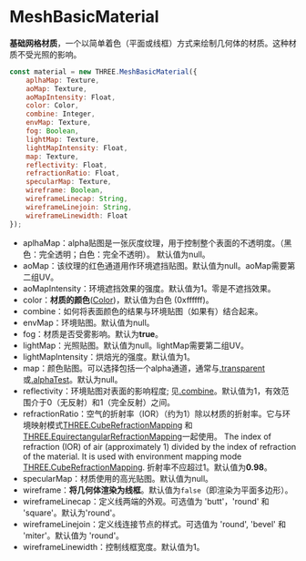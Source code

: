 # MeshBasicMaterial

**基础网格材质**，一个以简单着色（平面或线框）方式来绘制几何体的材质。这种材质不受光照的影响。

<MyIframe src="https://xarzhi.github.io/geometry/material.html"></MyIframe>

```js
const material = new THREE.MeshBasicMaterial({
    aplhaMap: Texture,
    aoMap: Texture,
    aoMapIntensity: Float,
    color: Color,
    combine: Integer,
    envMap: Texture,
    fog: Boolean,
    lightMap: Texture,
    lightMapIntensity: Float,
    map: Texture,
    reflectivity: Float,
    refractionRatio: Float,
    specularMap: Texture,
    wireframe: Boolean,
    wireframeLinecap: String,
    wireframeLinejoin: String,
    wireframeLinewidth: Float
});
```

- aplhaMap：alpha贴图是一张灰度纹理，用于控制整个表面的不透明度。（黑色：完全透明；白色：完全不透明）。 默认值为null。
- aoMap：该纹理的红色通道用作环境遮挡贴图。默认值为null。aoMap需要第二组UV。
- aoMapIntensity：环境遮挡效果的强度。默认值为1。零是不遮挡效果。
- color：**材质的颜色**([Color](https://threejs.org/docs/index.html#api/zh/math/Color))，默认值为白色 (0xffffff)。
- combine：如何将表面颜色的结果与环境贴图（如果有）结合起来。
- envMap：环境贴图。默认值为null。
- fog：材质是否受雾影响。默认为**true**。
- lightMap：光照贴图。默认值为null。lightMap需要第二组UV。
- lightMapIntensity：烘焙光的强度。默认值为1。
- map：颜色贴图。可以选择包括一个alpha通道，通常与[.transparent](https://threejs.org/docs/index.html#api/zh/materials/Material.transparent) 或[.alphaTest](https://threejs.org/docs/index.html#api/zh/materials/Material.alphaTest)。默认为null。
- reflectivity：环境贴图对表面的影响程度; 见[.combine](https://threejs.org/docs/index.html#api/zh/materials/MeshBasicMaterial.combine)。默认值为1，有效范围介于0（无反射）和1（完全反射）之间。
- refractionRatio：空气的折射率（IOR）（约为1）除以材质的折射率。它与环境映射模式[THREE.CubeRefractionMapping](https://threejs.org/docs/index.html#api/zh/constants/Textures) 和[THREE.EquirectangularRefractionMapping](https://threejs.org/docs/index.html#api/zh/constants/Textures)一起使用。 The index of refraction (IOR) of air (approximately 1) divided by the index of refraction of the material. It is used with environment mapping mode [THREE.CubeRefractionMapping](https://threejs.org/docs/index.html#api/zh/constants/Textures). 折射率不应超过1。默认值为**0.98**。
- specularMap：材质使用的高光贴图。默认值为null。
- wireframe：**将几何体渲染为线框**。默认值为`false`（即渲染为平面多边形）。
- wireframeLinecap：定义线两端的外观。可选值为 'butt'，'round' 和 'square'。默认为'round'。
- wireframeLinejoin：定义线连接节点的样式。可选值为 'round', 'bevel' 和 'miter'。默认值为 'round'。
- wireframeLinewidth：控制线框宽度。默认值为1。

